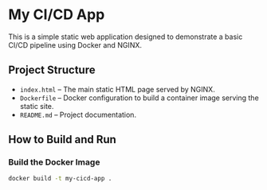 # My CI/CD App

This is a simple static web application designed to demonstrate a basic CI/CD pipeline using Docker and NGINX.

## Project Structure

- `index.html` – The main static HTML page served by NGINX.
- `Dockerfile` – Docker configuration to build a container image serving the static site.
- `README.md` – Project documentation.

## How to Build and Run

### Build the Docker Image

```sh
docker build -t my-cicd-app .
